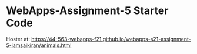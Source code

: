 # WebApps-Assignment-5 Starter Code

Hoster at: https://44-563-webapps-f21.github.io/webapps-s21-assignment-5-iamsaikiran/animals.html
